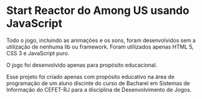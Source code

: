 # Start Reactor do Among US usando JavaScript

Todo o jogo, incluindo as animações e os sons, foram desenvolvidos sem a utilização de nenhuma lib ou framework. Foram utilizados apenas HTML 5, CSS 3 e JavaScript puro.

O jogo foi desenvolvido apenas para propósito educacional.

Esse projeto foi criado apenas com propósito educativo na área de programação de um aluno discinte do curso de Bacharel em Sistemas de Informação do CEFET-RJ para a disciplina de Desenvolvimento de Jogos.
